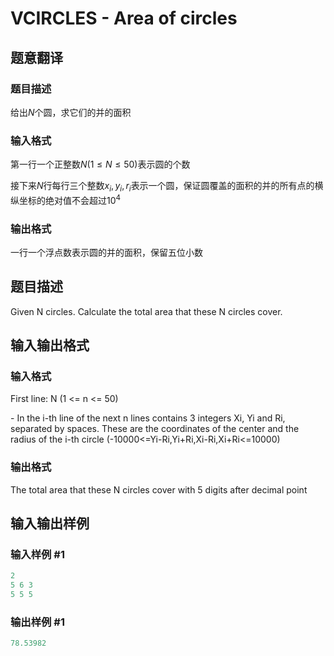 # VCIRCLES - Area of circles

## 题意翻译

### 题目描述

给出$N$个圆，求它们的并的面积

### 输入格式

第一行一个正整数$N(1 \leq N \leq 50)$表示圆的个数

接下来$N$行每行三个整数$x_i,y_i,r_i$表示一个圆，保证圆覆盖的面积的并的所有点的横纵坐标的绝对值不会超过$10^4$

### 输出格式

一行一个浮点数表示圆的并的面积，保留五位小数

## 题目描述

Given N circles. Calculate the total area that these N circles cover.

## 输入输出格式

### 输入格式

First line: N (1 <= n <= 50)

\- In the i-th line of the next n lines contains 3 integers Xi, Yi and Ri, separated by spaces. These are the coordinates of the center and the radius of the i-th circle (-10000<=Yi-Ri,Yi+Ri,Xi-Ri,Xi+Ri<=10000)

### 输出格式

 The total area that these N circles cover with 5 digits after decimal point

## 输入输出样例

### 输入样例 #1

```cpp
2
5 6 3
5 5 5
```


### 输出样例 #1

```cpp
78.53982
```


